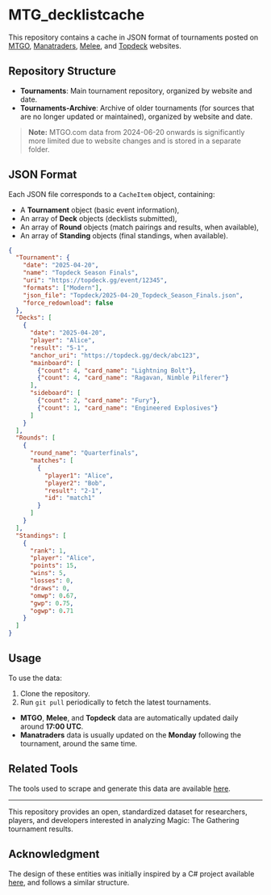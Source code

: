 # MTG_decklistcache

This repository contains a cache in JSON format of tournaments posted on [MTGO](https://www.mtgo.com/decklists), [Manatraders](https://www.manatraders.com/tournaments/2), [Melee](https://melee.gg/Decklists), and [Topdeck](https://topdeck.gg) websites.

## Repository Structure

- **Tournaments**: Main tournament repository, organized by website and date.
- **Tournaments-Archive**: Archive of older tournaments (for sources that are no longer updated or maintained), organized by website and date.

> **Note:** MTGO.com data from 2024-06-20 onwards is significantly more limited due to website changes and is stored in a separate folder.

## JSON Format

Each JSON file corresponds to a `CacheItem` object, containing:
- A **Tournament** object (basic event information),
- An array of **Deck** objects (decklists submitted),
- An array of **Round** objects (match pairings and results, when available),
- An array of **Standing** objects (final standings, when available).



```json
{
  "Tournament": {
    "date": "2025-04-20",
    "name": "Topdeck Season Finals",
    "uri": "https://topdeck.gg/event/12345",
    "formats": ["Modern"],
    "json_file": "Topdeck/2025-04-20_Topdeck_Season_Finals.json",
    "force_redownload": false
  },
  "Decks": [
    {
      "date": "2025-04-20",
      "player": "Alice",
      "result": "5-1",
      "anchor_uri": "https://topdeck.gg/deck/abc123",
      "mainboard": [
        {"count": 4, "card_name": "Lightning Bolt"},
        {"count": 4, "card_name": "Ragavan, Nimble Pilferer"}
      ],
      "sideboard": [
        {"count": 2, "card_name": "Fury"},
        {"count": 1, "card_name": "Engineered Explosives"}
      ]
    }
  ],
  "Rounds": [
    {
      "round_name": "Quarterfinals",
      "matches": [
        {
          "player1": "Alice",
          "player2": "Bob",
          "result": "2-1",
          "id": "match1"
        }
      ]
    }
  ],
  "Standings": [
    {
      "rank": 1,
      "player": "Alice",
      "points": 15,
      "wins": 5,
      "losses": 0,
      "draws": 0,
      "omwp": 0.67,
      "gwp": 0.75,
      "ogwp": 0.71
    }
  ]
}
```

## Usage

To use the data:
1. Clone the repository.
2. Run `git pull` periodically to fetch the latest tournaments.

- **MTGO**, **Melee**, and **Topdeck** data are automatically updated daily around **17:00 UTC**.
- **Manatraders** data is usually updated on the **Monday** following the tournament, around the same time.

## Related Tools

The tools used to scrape and generate this data are available [here](https://github.com/fbettega/mtg_decklist_scrapper).

---

This repository provides an open, standardized dataset for researchers, players, and developers interested in analyzing Magic: The Gathering tournament results.

## Acknowledgment
The design of these entities was initially inspired by a C# project available [here](https://github.com/Badaro/MTGODecklistCache.Tools), and follows a similar structure. 